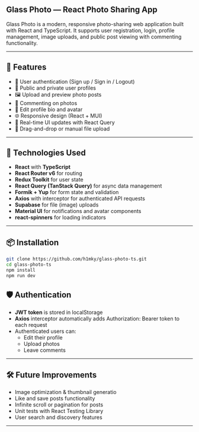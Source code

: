 ## Glass Photo — React Photo Sharing App

Glass Photo is a modern, responsive photo-sharing web application built with React and TypeScript. It supports user registration, login, profile management, image uploads, and public post viewing with commenting functionality.

---

## 🚀 Features

- 🔐 User authentication (Sign up / Sign in / Logout)
- 👤 Public and private user profiles
- 🖼️ Upload and preview photo posts
- 💬 Commenting on photos
- 🧾 Edit profile bio and avatar
- 🌐 Responsive design (React + MUI)
- 🔄 Real-time UI updates with React Query
- 📁 Drag-and-drop or manual file upload

---

## 🧰 Technologies Used

- **React** with **TypeScript**
- **React Router v6** for routing
- **Redux Toolkit** for user state
- **React Query (TanStack Query)** for async data management
- **Formik + Yup** for form state and validation
- **Axios** with interceptor for authenticated API requests
- **Supabase** for file (image) uploads
- **Material UI** for notifications and avatar components
- **react-spinners** for loading indicators

---

## 📦 Installation

```bash
git clone https://github.com/h1mky/glass-photo-ts.git
cd glass-photo-ts
npm install
npm run dev
```

## 🛡️ Authentication

- **JWT token** is stored in localStorage
- **Axios** interceptor automatically adds Authorization: Bearer token to each request
- Authenticated users can:
  - Edit their profile
  - Upload photos
  - Leave comments

---

## 🛠️ Future Improvements

- Image optimization & thumbnail generatio
- Like and save posts functionality
- Infinite scroll or pagination for posts
- Unit tests with React Testing Library
- User search and discovery features

---
